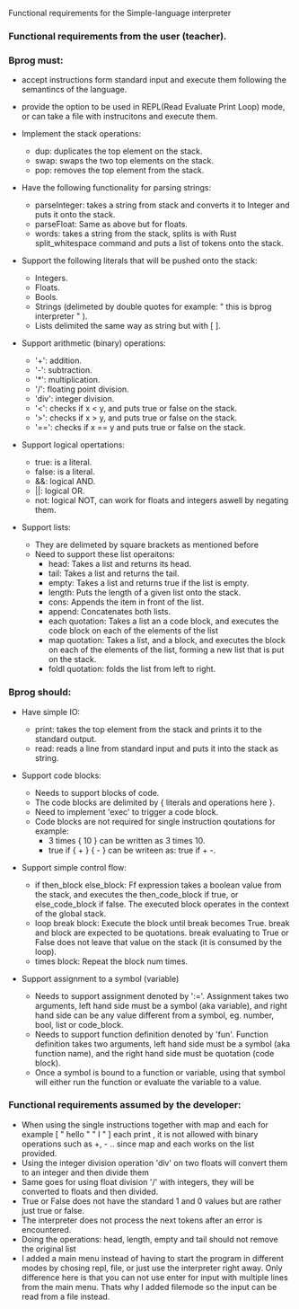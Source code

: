 Functional requirements for the Simple-language interpreter

### Functional requirements from the user (teacher).
### Bprog must: 
- accept instructions form standard input and execute them following the semantincs of the language.
- provide the option to be used in REPL(Read Evaluate Print Loop) mode, or can take a file with instrucitons and execute them. 

- Implement the stack operations:
    - dup:  duplicates the top element on the stack.
    - swap: swaps the two top elements on the stack.
    - pop: removes the top element from the stack.

- Have the following functionality for parsing strings: 
    - parseInteger: takes a string from stack and converts it to Integer and puts it onto the stack.
    - parseFloat: Same as above but for floats.
    - words: takes a string from the stack, splits is with Rust split_whitespace command and puts a list of tokens onto the stack.

- Support the following literals that will be pushed onto the stack:
    - Integers.
    - Floats.
    - Bools.
    - Strings (delimeted by double quotes for example: " this is bprog interpreter " ).
    - Lists delimited the same way as string but with [ ].

- Support arithmetic (binary) operations: 
    - '+': addition.
    - '-': subtraction.
    - '*': multiplication.
    - '/': floating point division.
    - 'div': integer division.
    - '<': checks if x < y, and puts true or false on the stack.
    - '>': checks if x > y, and puts true or false on the stack.
    - '==': checks if x == y and puts true or false on the stack.

- Support logical opertations:
    - true: is a literal.
    - false: is a literal.
    - &&: logical AND.
    - ||: logical OR. 
    - not: logical NOT, can work for floats and integers aswell by negating them.

- Support lists: 
    - They are delimeted by square brackets as mentioned before
    - Need to support these list operaitons:
        - head: Takes a list and returns its head.
        - tail: Takes a list and returns the tail.
        - empty: Takes a list and returns true if the list is empty.
        - length: Puts the length of a given list onto the stack.
        - cons: Appends the item in front of the list.
        - append: Concatenates both lists.
        - each quotation: Takes a list an a code block, and executes the code block on each of the elements of the list
        - map quotation: Takes a list, and a block, and executes the block on each of the elements of the list, forming a new list that is put on the stack.
        - foldl quotation: folds the list from left to right. 

### Bprog should: 

- Have simple IO: 
    - print: takes the top element from the stack and prints it to the standard output.
    - read: reads a line from standard input and puts it into the stack as string.

- Support code blocks: 
    - Needs to support blocks of code.
    - The code blocks are delimited by { literals and operations here }.
    - Need to implement 'exec' to trigger a code block. 
    - Code blocks are not required for single instruction qoutations for example: 
        - 3 times { 10 } can be written as 3 times 10.
        - true if { + } { - } can be writeen as: true if + -.

- Support simple control flow: 
    - if then_block else_block: Ff expression takes a boolean value from the stack, and executes the then_code_block if true, or else_code_block if false. The executed block operates in the context of the global stack.
    - loop break block: Execute the block until break becomes True. break and block are expected to be quotations. break evaluating to True or False does not leave that value on the stack (it is consumed by the loop).
    - times block: Repeat the block num times.
    
- Support assignment to a symbol (variable)
    - Needs to support assignment denoted by ':='. Assignment takes two arguments, left hand side must be a symbol (aka variable), and right hand side can be any value different from a symbol, eg. number, bool, list or code_block.
    - Needs to support function definition denoted by 'fun'. Function definition takes two arguments, left hand side must be a symbol (aka function name), and the right hand side must be quotation (code block).
    - Once a symbol is bound to a function or variable, using that symbol will either run the function or evaluate the variable to a value.

### Functional requirements assumed by the developer: 

- When using the single instructions together with map and each for example [ " hello " " I " ] each print , it is not allowed with binary operations such as +, - .. since map and each works on the list provided.
- Using the integer division operation 'div' on two floats will convert them to an integer and then divide them
- Same goes for using float division '/' with integers, they will be converted to floats and then divided. 
- True or False does not have the standard 1 and 0 values but are rather just true or false. 
- The interpreter does not process the next tokens after an error is encountered. 
- Doing the operations: head, length, empty and tail should not remove the original list
- I added a main menu instead of having to start the program in different modes by chosing repl, file, or just use the interpreter right away. Only difference here is that you can not use enter for input with multiple lines from the main menu. Thats why I added filemode so the input can be read from a file instead. 

      





